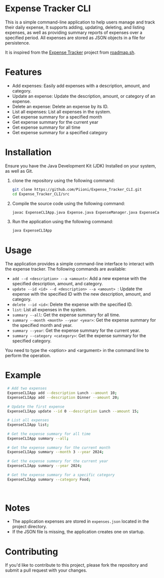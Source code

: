 # Expense Tracker CLI
This is a simple command-line application to help users manage and track their daily expense,  It supports adding, updating, deleting, and listing expenses, as well as providing summary reports of expenses over a specified period. All expenses are stored as JSON objects in a file for persistence.

It is inspired from the [Expense Tracker](https://roadmap.sh/projects/expense-tracker) project from [roadmap.sh](https://roadmap.sh/).

# Features
- Add expenses: Easily add expenses with a description, amount, and category.
- Update an expense: Update the description, amount, or category of an expense.
- Delete an expense: Delete an expense by its ID.
- List all expenses: List all expenses in the system.
- Get expense summary for a specified month
- Get expense summary for the current year
- Get expense summary for all time
- Get expense summary for a specified category

# Installation
Ensure you have the Java Development Kit (JDK) Installed on your system, as well as Git.

1. clone the repository using the following command:
    ```bash
    git clone https://github.com/Piioni/Expense_Tracker_CLI.git 
    cd Expense_Tracker_CLI/src 
    ```
2. Compile the source code using the following command:
    ```bash
    javac ExpenseCLIApp.java Expense.java ExpenseManager.java ExpenseCategory.java
    ```
3. Run the application using the following command:
    ```bash
    java ExpenseCLIApp
    ```
# Usage
The application provides a simple command-line interface to interact with the expense tracker. The following commands are available:
* `add --d <description> --a <amount>`: Add a new expense with the specified description, amount, and category.
* `update --id <id> --d <description> --a <amount> `: Update the expense with the specified ID with the new description, amount, and category.
* `delete --id <id>`: Delete the expense with the specified ID.
* `list`: List all expenses in the system.
* `summary --all`: Get the expense summary for all time.
* `summary --month <month> --year <year>`: Get the expense summary for the specified month and year.
* `summary --year`: Get the expense summary for the current year.
* `summary --category <category>`: Get the expense summary for the specified category.

You need to type the \<option> and \<argument> in the command line to perform the operation.

# Example
   ```bash
    # Add two expenses
    ExpenseCLIApp add --description Lunch --amount 10;
    ExpenseCLIApp add --description Dinner --amount 20;
    
    # Update the first expense
    ExpenseCLIApp update --id 0 --description Lunch --amount 15;
    
    # List all expenses
    ExpenseCLIApp list;
    
    # Get the expense summary for all time
    ExpenseCLIApp summary --all;
    
    # Get the expense summary for the current month
    ExpenseCLIApp summary --month 3 --year 2024;
    
    # Get the expense summary for the current year
    ExpenseCLIApp summary --year 2024;
    
    # Get the expense summary for a specific category
    ExpenseCLIApp summary --category Food;
  
    
   ```

# Notes
- The application expenses are stored in `expenses.json` located in the project directory.
- If the JSON file is missing, the application creates one on startup.

# Contributing
If you'd like to contribute to this project, please fork the repository and submit a pull request with your changes.